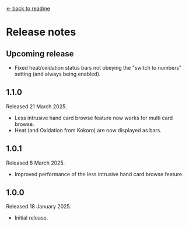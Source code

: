 [← back to readme](README.md)

# Release notes

## Upcoming release

* Fixed heat/oxidation status bars not obeying the "switch to numbers" setting (and always being enabled).

## 1.1.0
Released 21 March 2025.

* Less intrusive hand card browse feature now works for multi card browse.
* Heat (and Oxidation from Kokoro) are now displayed as bars.

## 1.0.1
Released 8 March 2025.

* Improved performance of the less intrusive hand card browse feature.

## 1.0.0
Released 18 January 2025.

* Initial release.